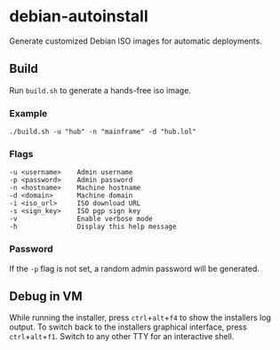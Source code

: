 # debian-autoinstall

Generate customized Debian ISO images for automatic deployments.

## Build

Run `build.sh` to generate a hands-free iso image.

### Example

```
./build.sh -u "hub" -n "mainframe" -d "hub.lol"
```

### Flags

```
-u <username>    Admin username
-p <password>    Admin password
-n <hostname>    Machine hostname
-d <domain>      Machine domain
-i <iso_url>     ISO download URL
-s <sign_key>    ISO pgp sign key
-v               Enable verbose mode
-h               Display this help message
```

### Password

If the `-p` flag is not set, a random admin password will be generated.

## Debug in VM

While running the installer, press `ctrl`+`alt`+`f4` to show the installers log output.
To switch back to the installers graphical interface, press `ctrl`+`alt`+`f1`.
Switch to any other TTY for an interactive shell.
